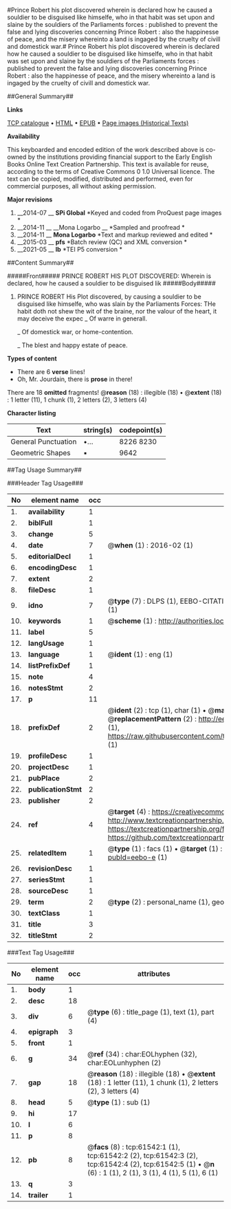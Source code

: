 #Prince Robert his plot discovered wherein is declared how he caused a souldier to be disguised like himselfe, who in that habit was set upon and slaine by the souldiers of the Parliaments forces : published to prevent the false and lying discoveries concerning Prince Robert : also the happinesse of peace, and the misery whereinto a land is ingaged by the cruelty of civill and domestick war.#
Prince Robert his plot discovered wherein is declared how he caused a souldier to be disguised like himselfe, who in that habit was set upon and slaine by the souldiers of the Parliaments forces : published to prevent the false and lying discoveries concerning Prince Robert : also the happinesse of peace, and the misery whereinto a land is ingaged by the cruelty of civill and domestick war.

##General Summary##

**Links**

[TCP catalogue](http://www.ota.ox.ac.uk/tcp/)  • 
[HTML](http://tei.it.ox.ac.uk/tcp/Texts-HTML/free/A55/A55885.html)  • 
[EPUB](http://tei.it.ox.ac.uk/tcp/Texts-EPUB/free/A55/A55885.epub) • 
[Page images (Historical Texts)](https://historicaltexts.jisc.ac.uk/eebo-12411552e)

**Availability**

This keyboarded and encoded edition of the work described above is co-owned by the
    institutions providing financial support to the Early English Books Online Text Creation
    Partnership. This text is available for reuse, according to the terms of  Creative Commons 0 1.0 Universal
    licence. The text can be copied, modified, distributed and performed, even for commercial
    purposes, all without asking permission.

**Major revisions**

1. __2014-07 __ __SPi Global__ *Keyed and coded from ProQuest page images *
1. __2014-11 __ __Mona Logarbo __ *Sampled and proofread *
1. __2014-11 __ __Mona Logarbo__ *Text and markup reviewed and edited *
1. __2015-03 __ __pfs__ *Batch review (QC) and XML conversion *
1. __2021-05 __ __lb__ *TEI P5 conversion *

##Content Summary##

#####Front#####
PRINCE ROBERT HIS PLOT DISCOVERED: Wherein is declared, how he caused a souldier to be disguised lik
#####Body#####

1. PRINCE ROBERT His Plot discovered, by causing a souldier to be disguised like himselfe, who was slain by the Parliaments Forces:
THe habit doth not shew the wit of the braine, nor the valour of the heart, it may deceive the expec
    _ Of warre in generall.

    _ Of domestick war, or home-contention.

    _ The blest and happy estate of peace.

**Types of content**

  * There are 6 **verse** lines!
  * Oh, Mr. Jourdain, there is **prose** in there!

There are 18 **omitted** fragments! 
 @__reason__ (18) : illegible (18)  •  @__extent__ (18) : 1 letter (11), 1 chunk (1), 2 letters (2), 3 letters (4)

**Character listing**


|Text|string(s)|codepoint(s)|
|---|---|---|
|General Punctuation|•…|8226 8230|
|Geometric Shapes|▪|9642|

##Tag Usage Summary##

###Header Tag Usage###

|No|element name|occ|attributes|
|---|---|---|---|
|1.|__availability__|1||
|2.|__biblFull__|1||
|3.|__change__|5||
|4.|__date__|7| @__when__ (1) : 2016-02 (1)|
|5.|__editorialDecl__|1||
|6.|__encodingDesc__|1||
|7.|__extent__|2||
|8.|__fileDesc__|1||
|9.|__idno__|7| @__type__ (7) : DLPS (1), EEBO-CITATION (1), VID (1), EEBO-PROQUEST (1), STC (2), OCLC (1)|
|10.|__keywords__|1| @__scheme__ (1) : http://authorities.loc.gov/ (1)|
|11.|__label__|5||
|12.|__langUsage__|1||
|13.|__language__|1| @__ident__ (1) : eng (1)|
|14.|__listPrefixDef__|1||
|15.|__note__|4||
|16.|__notesStmt__|2||
|17.|__p__|11||
|18.|__prefixDef__|2| @__ident__ (2) : tcp (1), char (1)  •  @__matchPattern__ (2) : ([0-9\-]+):([0-9IVX]+) (1), (.+) (1)  •  @__replacementPattern__ (2) : http://eebo.chadwyck.com/downloadtiff?vid=$1&page=$2 (1), https://raw.githubusercontent.com/textcreationpartnership/Texts/master/tcpchars.xml#$1 (1)|
|19.|__profileDesc__|1||
|20.|__projectDesc__|1||
|21.|__pubPlace__|2||
|22.|__publicationStmt__|2||
|23.|__publisher__|2||
|24.|__ref__|4| @__target__ (4) : https://creativecommons.org/publicdomain/zero/1.0/ (1), http://www.textcreationpartnership.org/docs/. (1), https://textcreationpartnership.org/faq/#faq05 (1), https://github.com/textcreationpartnership (1)|
|25.|__relatedItem__|1| @__type__ (1) : facs (1)  •  @__target__ (1) : https://data.historicaltexts.jisc.ac.uk/view?pubId=eebo-e (1)|
|26.|__revisionDesc__|1||
|27.|__seriesStmt__|1||
|28.|__sourceDesc__|1||
|29.|__term__|2| @__type__ (2) : personal_name (1), geographic_name (1)|
|30.|__textClass__|1||
|31.|__title__|3||
|32.|__titleStmt__|2||


###Text Tag Usage###

|No|element name|occ|attributes|
|---|---|---|---|
|1.|__body__|1||
|2.|__desc__|18||
|3.|__div__|6| @__type__ (6) : title_page (1), text (1), part (4)|
|4.|__epigraph__|3||
|5.|__front__|1||
|6.|__g__|34| @__ref__ (34) : char:EOLhyphen (32), char:EOLunhyphen (2)|
|7.|__gap__|18| @__reason__ (18) : illegible (18)  •  @__extent__ (18) : 1 letter (11), 1 chunk (1), 2 letters (2), 3 letters (4)|
|8.|__head__|5| @__type__ (1) : sub (1)|
|9.|__hi__|17||
|10.|__l__|6||
|11.|__p__|8||
|12.|__pb__|8| @__facs__ (8) : tcp:61542:1 (1), tcp:61542:2 (2), tcp:61542:3 (2), tcp:61542:4 (2), tcp:61542:5 (1)  •  @__n__ (6) : 1 (1), 2 (1), 3 (1), 4 (1), 5 (1), 6 (1)|
|13.|__q__|3||
|14.|__trailer__|1||

